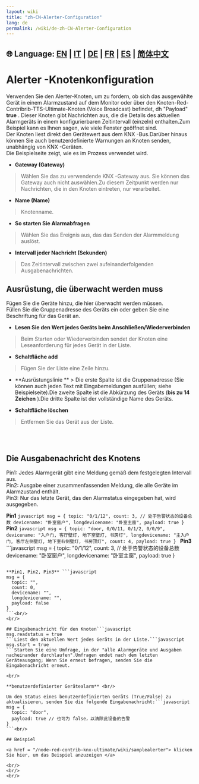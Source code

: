 ```yaml
---
layout: wiki
title: "zh-CN-Alerter-Configuration"
lang: de
permalink: /wiki/de-zh-CN-Alerter-Configuration
---
```

🌐 Language: [EN](https://supergiovane.github.io/node-red-contrib-knx-ultimate/wiki/Alerter-Configuration) | [IT](https://supergiovane.github.io/node-red-contrib-knx-ultimate/wiki/it-Alerter-Configuration) | [DE](https://supergiovane.github.io/node-red-contrib-knx-ultimate/wiki/de-Alerter-Configuration) | [FR](https://supergiovane.github.io/node-red-contrib-knx-ultimate/wiki/fr-Alerter-Configuration) | [ES](https://supergiovane.github.io/node-red-contrib-knx-ultimate/wiki/es-Alerter-Configuration) | [简体中文](https://supergiovane.github.io/node-red-contrib-knx-ultimate/wiki/zh-CN-Alerter-Configuration)
---


# Alerter -Knotenkonfiguration

Verwenden Sie den Alerter-Knoten, um zu fordern, ob sich das ausgewählte Gerät in einem Alarmzustand auf dem Monitor oder über den Knoten-Red-Contribrib-TTS-Ultimate-Knoten (Voice Broadcast) befindet, dh "Payload" **true** .
Dieser Knoten gibt Nachrichten aus, die die Details des aktuellen Alarmgeräts in einem konfigurierbaren Zeitintervall (einzeln) enthalten.Zum Beispiel kann es Ihnen sagen, wie viele Fenster geöffnet sind.<br/>
Der Knoten liest direkt den Gerätewert aus dem KNX -Bus.Darüber hinaus können Sie auch benutzerdefinierte Warnungen an Knoten senden, unabhängig von KNX -Geräten.<br/>
Die Beispielseite zeigt, wie es im Prozess verwendet wird.<br/>

- **Gateway (Gateway)**

> Wählen Sie das zu verwendende KNX -Gateway aus. Sie können das Gateway auch nicht auswählen.Zu diesem Zeitpunkt werden nur Nachrichten, die in den Knoten eintreten, nur verarbeitet.

- **Name (Name)**

> Knotenname.

- **So starten Sie Alarmabfragen**

> Wählen Sie das Ereignis aus, das das Senden der Alarmmeldung auslöst.

- **Intervall jeder Nachricht (Sekunden)**

> Das Zeitintervall zwischen zwei aufeinanderfolgenden Ausgabenachrichten.

## Ausrüstung, die überwacht werden muss

Fügen Sie die Geräte hinzu, die hier überwacht werden müssen.<br/>
Füllen Sie die Gruppenadresse des Geräts ein oder geben Sie eine Beschriftung für das Gerät an.<br/>

- **Lesen Sie den Wert jedes Geräts beim Anschließen/Wiederverbinden**

> Beim Starten oder Wiederverbinden sendet der Knoten eine Leseanforderung für jedes Gerät in der Liste.

- **Schaltfläche add**

> Fügen Sie der Liste eine Zeile hinzu.

- **Ausrüstungslinie ** > Die erste Spalte ist die Gruppenadresse (Sie können auch jeden Text mit Eingabemeldungen ausfüllen; siehe Beispielseite).Die zweite Spalte ist die Abkürzung des Geräts (**bis zu 14 Zeichen** ).Die dritte Spalte ist der vollständige Name des Geräts.

- **Schaltfläche löschen**

> Entfernen Sie das Gerät aus der Liste.

<br/>
<br/>

## Die Ausgabenachricht des Knotens

Pin1: Jedes Alarmgerät gibt eine Meldung gemäß dem festgelegten Intervall aus.<br/>
Pin2: Ausgabe einer zusammenfassenden Meldung, die alle Geräte im Alarmzustand enthält.<br/>
Pin3: Nur das letzte Gerät, das den Alarmstatus eingegeben hat, wird ausgegeben.<br/>

**Pin1** ```javascript
msg = {
  topic: "0/1/12",
  count: 3, // 处于告警状态的设备总数
  devicename: "卧室窗户",
  longdevicename: "卧室主窗",
  payload: true
}
``` **Pin2** ```javascript
msg = {
  topic: "door, 0/0/11, 0/1/2, 0/0/9",
  devicename: "入户门, 客厅壁灯, 地下室壁灯, 书房灯",
  longdevicename: "主入户门, 客厅左侧壁灯, 地下室右侧壁灯, 书房顶灯",
  count: 4,
  payload: true
}
``` **Pin3** ```javascript
msg = {
  topic: "0/1/12",
  count: 3, // 处于告警状态的设备总数
  devicename: "卧室窗户",
  longdevicename: "卧室主窗",
  payload: true
}
```Ausgabe, wenn alle Geräte stationär sind (keine Alarme):

**Pin1, Pin2, Pin3** ```javascript
msg = {
  topic: "",
  count: 0,
  devicename: "",
  longdevicename: "",
  payload: false
}
```<br/>
<br/>

## Eingabenachricht für den Knoten```javascript
msg.readstatus = true
```Liest den aktuellen Wert jedes Geräts in der Liste.```javascript
msg.start = true
```Starten Sie eine Umfrage, in der "alle Alarmgeräte und Ausgaben nacheinander durchlaufen".Umfragen endet nach dem letzten Geräteausgang; Wenn Sie erneut befragen, senden Sie die Eingabenachricht erneut.

<br/>

**benutzerdefinierter Gerätealarm** <br/>

Um den Status eines benutzerdefinierten Geräts (True/False) zu aktualisieren, senden Sie die folgende Eingabenachricht:```javascript
msg = {
  topic: "door",
  payload: true // 也可为 false，以清除此设备的告警
}
```<br/>

## Beispiel

<a href = "/node-red-contrib-knx-ultimate/wiki/samplealerter"> klicken Sie hier, um das Beispiel anzuzeigen </a>

<br/>
<br/>
<br/>
